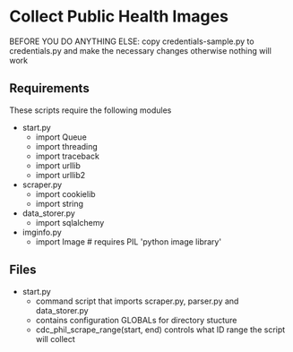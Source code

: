 Collect Public Health Images
============================

BEFORE YOU DO ANYTHING ELSE:
copy credentials-sample.py to credentials.py and make the necessary changes
otherwise nothing will work

Requirements
------------
These scripts require the following modules

 + start.py
    - import Queue
    - import threading
    - import traceback
    - import urllib
    - import urllib2
 + scraper.py
    - import cookielib
    - import string
 + data\_storer.py
    - import sqlalchemy
 + imginfo.py
    - import Image # requires PIL 'python image library'

Files
-----
 + start.py
    - command script that imports scraper.py, parser.py and data\_storer.py
    - contains configuration GLOBALs for directory stucture
    - cdc\_phil\_scrape\_range(start, end) controls what ID range the script will collect
